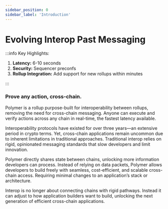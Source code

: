 ```yaml
---
sidebar_position: 0
sidebar_label: 'Introduction'
---
```


# Evolving Interop Past Messaging

:::info Key Highlights:

 1. **Latency:** 6-10 seconds
 2. **Security:** Sequencer preconfs
 3. **Rollup Integration:** Add support for new rollups within minutes

:::

### Prove any action, cross-chain.

Polymer is a rollup purpose-built for interoperability between rollups, removing the need for cross-chain messaging. Anyone can execute and verify actions across any chain in real-time, the fastest latency available.

Interoperability protocols have existed for over three years—an extensive period in crypto terms. Yet, cross-chain applications remain uncommon due to inherent limitations in traditional approaches. Traditional interop relies on rigid, opinionated messaging standards that slow developers and limit innovation. 

Polymer directly shares state between chains, unlocking more information developers can process. Instead of relying on data packets, Polymer allows developers to build freely with seamless, cost-efficient, and scalable cross-chain access. Requiring minimal changes to an application’s stack or architecture.

Interop is no longer about connecting chains with rigid pathways. Instead it can adjust to how application builders want to build, unlocking the next generation of efficient cross-chain applications. 

